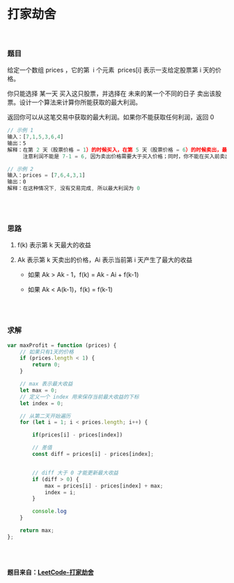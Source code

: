 # 打家劫舍

</br>

### 题目

给定一个数组 prices ，它的第  i 个元素  prices[i] 表示一支给定股票第 i 天的价格。

你只能选择 某一天 买入这只股票，并选择在 未来的某一个不同的日子 卖出该股票。设计一个算法来计算你所能获取的最大利润。

返回你可以从这笔交易中获取的最大利润。如果你不能获取任何利润，返回 0

```javascript
// 示例 1
输入：[7,1,5,3,6,4]
输出：5
解释：在第 2 天（股票价格 = 1）的时候买入，在第 5 天（股票价格 = 6）的时候卖出，最大利润 = 6-1 = 5 。
     注意利润不能是 7-1 = 6, 因为卖出价格需要大于买入价格；同时，你不能在买入前卖出股票

// 示例 2
输入：prices = [7,6,4,3,1]
输出：0
解释：在这种情况下, 没有交易完成, 所以最大利润为 0
```

</br>
</br>

### 思路

1. f(k) 表示第 k 天最大的收益

2. Ak 表示第 k 天卖出的价格，Ai 表示当前第 i 天产生了最大的收益

    - 如果 Ak > Ak - 1，f(k) = Ak - Ai + f(k-1)

    - 如果 Ak < A(k-1)，f(k) = f(k-1)

</br>
</br>

### 求解

```javascript
var maxProfit = function (prices) {
    // 如果只有1天的价格
    if (prices.length < 1) {
        return 0;
    }

    // max 表示最大收益
    let max = 0;
    // 定义一个 index 用来保存当前最大收益的下标
    let index = 0;

    // 从第二天开始遍历
    for (let i = 1; i < prices.length; i++) {

        if(prices[i] - prices[index])

        // 差值
        const diff = prices[i] - prices[index];


        // diff 大于 0 才能更新最大收益
        if (diff > 0) {
            max = prices[i] - prices[index] + max;
            index = i;
        }

        console.log
    }

    return max;
};
```

</br>
</br>

**题目来自：[LeetCode-打家劫舍](https://leetcode-cn.com/problems/house-robber/)**
